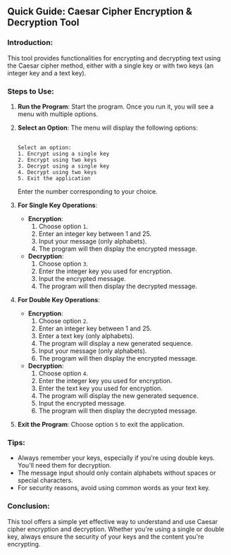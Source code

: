 <div class="relative flex w-[calc(100%-50px)] flex-col gap-1 md:gap-3 lg:w-[calc(100%-115px)]" bis_skin_checked="1"><div class="flex flex-grow flex-col gap-3 max-w-full" bis_skin_checked="1"><div class="min-h-[20px] flex flex-col items-start gap-3 overflow-x-auto whitespace-pre-wrap break-words" bis_skin_checked="1"><div class="markdown prose w-full break-words dark:prose-invert light" bis_skin_checked="1"><h2>Quick Guide: Caesar Cipher Encryption &amp; Decryption Tool</h2><h3>Introduction:</h3><p>This tool provides functionalities for encrypting and decrypting text using the Caesar cipher method, either with a single key or with two keys (an integer key and a text key).</p><h3>Steps to Use:</h3><ol><li><p><strong>Run the Program</strong>:
Start the program. Once you run it, you will see a menu with multiple options.</p></li><li><p><strong>Select an Option</strong>:
The menu will display the following options:</p><pre><div class="bg-black rounded-md mb-4" bis_skin_checked="1"><div class="flex items-center relative text-gray-200 bg-gray-800 px-4 py-2 text-xs font-sans justify-between rounded-t-md" bis_skin_checked="1">
</div><div class="p-4 overflow-y-auto" bis_skin_checked="1"><code class="!whitespace-pre hljs language-vbnet"><span class="hljs-keyword">Select</span> an <span class="hljs-keyword">option</span>:
<span class="hljs-number">1</span>. Encrypt <span class="hljs-keyword">using</span> a <span class="hljs-type">single</span> <span class="hljs-keyword">key</span>
<span class="hljs-number">2</span>. Encrypt <span class="hljs-keyword">using</span> two keys
<span class="hljs-number">3</span>. Decrypt <span class="hljs-keyword">using</span> a <span class="hljs-type">single</span> <span class="hljs-keyword">key</span>
<span class="hljs-number">4</span>. Decrypt <span class="hljs-keyword">using</span> two keys
<span class="hljs-number">5</span>. <span class="hljs-keyword">Exit</span> the application
</code></div></div></pre><p>Enter the number corresponding to your choice.</p></li><li><p><strong>For Single Key Operations</strong>:</p><ul><li><strong>Encryption</strong>:<ol><li>Choose option <code>1</code>.</li><li>Enter an integer key between 1 and 25.</li><li>Input your message (only alphabets).</li><li>The program will then display the encrypted message.</li></ol></li><li><strong>Decryption</strong>:<ol><li>Choose option <code>3</code>.</li><li>Enter the integer key you used for encryption.</li><li>Input the encrypted message.</li><li>The program will then display the decrypted message.</li></ol></li></ul></li><li><p><strong>For Double Key Operations</strong>:</p><ul><li><strong>Encryption</strong>:<ol><li>Choose option <code>2</code>.</li><li>Enter an integer key between 1 and 25.</li><li>Enter a text key (only alphabets).</li><li>The program will display a new generated sequence.</li><li>Input your message (only alphabets).</li><li>The program will then display the encrypted message.</li></ol></li><li><strong>Decryption</strong>:<ol><li>Choose option <code>4</code>.</li><li>Enter the integer key you used for encryption.</li><li>Enter the text key you used for encryption.</li><li>The program will display the new generated sequence.</li><li>Input the encrypted message.</li><li>The program will then display the decrypted message.</li></ol></li></ul></li><li><p><strong>Exit the Program</strong>:
Choose option <code>5</code> to exit the application.</p></li></ol><h3>Tips:</h3><ul><li>Always remember your keys, especially if you're using double keys. You'll need them for decryption.</li><li>The message input should only contain alphabets without spaces or special characters.</li><li>For security reasons, avoid using common words as your text key.</li></ul><h3>Conclusion:</h3><p>This tool offers a simple yet effective way to understand and use Caesar cipher encryption and decryption. Whether you're using a single or double key, always ensure the security of your keys and the content you're encrypting.</p></div></div></div>

